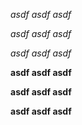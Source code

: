 *asdf *asdf* asdf*

**asdf* asdf asdf*

*asdf asdf *asdf**

**asdf **asdf** asdf**

****asdf** asdf asdf**

**asdf asdf **asdf****